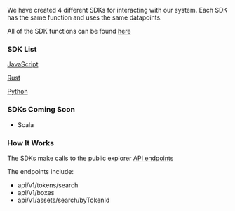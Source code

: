 We have created 4 different SDKs for interacting with our system. Each SDK has the same function and uses the same datapoints.

All of the SDK functions can be found [here](functions.md)

### SDK List

[JavaScript](javascript.md)

[Rust](rust.md)

[Python](python.md)

### SDKs Coming Soon

- Scala

### How It Works

The SDKs make calls to the public explorer [API endpoints](https://api.ergoplatform.com/api/v1/docs/)

The endpoints include:

- api/v1/tokens/search
- api/v1/boxes
- api/v1/assets/search/byTokenId